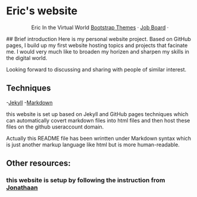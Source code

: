# Eric's website
<p align="center">
   Eric In the Virtual World
  <a href="https://themes.getbootstrap.com/">Bootstrap Themes</a>
    &middot;
    <a href="https://jobs.getbootstrap.com/">Job Board</a>
    &middot;
    <br>
</p>
## Brief introduction
Here is my personal website project. Based on GitHub pages, I build up my first website hosting topics and projects that facinate me. I would very much like to broaden my horizen and sharpen my skills in the digital world. 

Looking forward to discussing and sharing with people of similar interest.

## Techniques
-[Jekyll](https://jekyllrb.com/)
-[Markdown](https://daringfireball.net/projects/markdown/)

this website is set up based on Jekyll and GitHub pages techniques which can automatically covert markdown files into html files and then host these files on the github useraccount domain.

Actually this README file has been wrintten under Markdown syntax which is just another markup language like html but is more human-readable.

## Other resources:
### this website is setup by following the instruction from [Jonathaan](http://jmcglone.com/guides/github-pages/)

